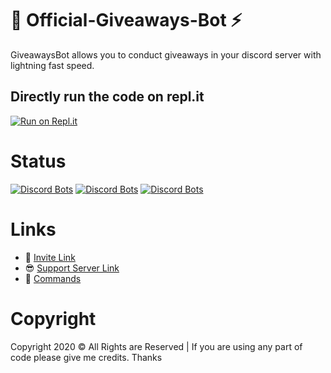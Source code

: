 # 🎁 Official-Giveaways-Bot ⚡
GiveawaysBot allows you to conduct giveaways in your discord server with lightning fast speed. 

## Directly run the code on repl.it
[![Run on Repl.it](https://repl.it/badge/github/Zaid-maker/official-giveaway-bot)](https://repl.it/github/Zaid-maker/official-giveaway-bot)

# Status 
[![Discord Bots](https://top.gg/api/widget/status/606587080042086420.svg)](https://top.gg/bot/606587080042086420)
[![Discord Bots](https://top.gg/api/widget/servers/606587080042086420.svg)](https://top.gg/bot/606587080042086420)
[![Discord Bots](https://top.gg/api/widget/upvotes/606587080042086420.svg)](https://top.gg/bot/606587080042086420)

# Links
- 🔗 [Invite Link](https://discordapp.com/api/oauth2/authorize?client_id=606587080042086420&permissions=8&scope=bot)
- 😎 [Support Server Link](https://discord.gg/wjBJJUY)
- 📃 [Commands](https://github.com/Zaid-maker/-Official-Giveaway-Bot-/blob/master/AVAILABLE_COMMANDS.md)

# Copyright 
Copyright 2020 © All Rights are Reserved | If you are using any part of code please give me credits. Thanks
